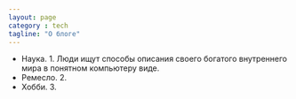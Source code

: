 ```yaml
---
layout: page
category : tech
tagline: "О блоге"
---
```


- Наука. 1. Люди ищут способы описания своего богатого внутреннего мира в понятном компьютеру виде.
- Ремесло. 2.
- Хобби. 3.
